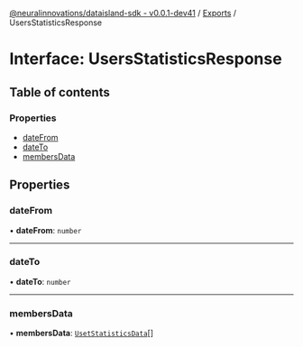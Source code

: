 [@neuralinnovations/dataisland-sdk - v0.0.1-dev41](../../README.md) / [Exports](../modules.md) / UsersStatisticsResponse

# Interface: UsersStatisticsResponse

## Table of contents

### Properties

- [dateFrom](UsersStatisticsResponse.md#datefrom)
- [dateTo](UsersStatisticsResponse.md#dateto)
- [membersData](UsersStatisticsResponse.md#membersdata)

## Properties

### dateFrom

• **dateFrom**: `number`

___

### dateTo

• **dateTo**: `number`

___

### membersData

• **membersData**: [`UsetStatisticsData`](UsetStatisticsData.md)[]
